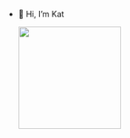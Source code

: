 - 👋 Hi, I’m Kat
  <div>
    <a href="https://github.com/katkrauczuk">
    <img height='180em' src="https://github-readme-stats.vercel.app/api?username=katkrauczuk&theme=swift&show_icons=true&include_all_commits=true&count_private=true"/>

  </div>
<!---
katkrauczuk/katkrauczuk is a ✨ special ✨ repository because its `README.md` (this file) appears on your GitHub profile.
You can click the Preview link to take a look at your changes.
--->
